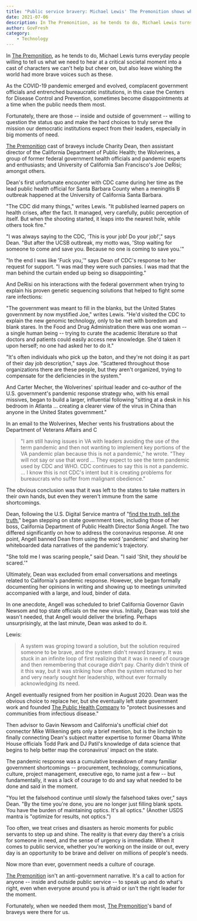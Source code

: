 ```yaml
---
title: "Public service bravery: Michael Lewis' The Premonition shows what it takes to fight a pandemic"
date: 2021-07-06
description: In The Premonition, as he tends to do, Michael Lewis turns everyday people willing to tell us what we need to hear at a critical societal moment into a cast of characters we can't help but cheer on, but also leave wishing the world had more brave voices such as these.
author: GovFresh
category:
    - Technology
---
```


<!-- paragraph -->
<p>In <a href="https://wwnorton.com/books/9780393881554">The Premonition</a>, as he tends to do, Michael Lewis turns everyday people willing to tell us what we need to hear at a critical societal moment into a cast of characters we can't help but cheer on, but also leave wishing the world had more brave voices such as these.</p>
<!-- /paragraph -->

<!-- paragraph -->
<p>As the COVID-19 pandemic emerged and evolved, complacent government officials and entrenched bureaucratic institutions, in this case the Centers for Disease Control and Prevention, sometimes become disappointments at a time when the public needs them most.</p>
<!-- /paragraph -->

<!-- paragraph -->
<p>Fortunately, there are those -- inside and outside of government -- willing to question the status quo and make the hard choices to truly serve the mission our democratic institutions expect from their leaders, especially in big moments of need.</p>
<!-- /paragraph -->

<!-- paragraph -->
<p><a href="https://wwnorton.com/books/9780393881554">The Premonition</a> cast of braveys include Charity Dean, then assistant director of the California Department of Public Health; the Wolverines, a group of former federal government health officials and pandemic experts and enthusiasts; and University of California San Francisco's Joe DeRisi; amongst others.</p>
<!-- /paragraph -->

<!-- paragraph -->
<p>Dean's first unfortunate encounter with CDC came during her time as the lead public health official for Santa Barbara County when a meningitis B outbreak happened at the University of California Santa Barbara.</p>
<!-- /paragraph -->

<!-- paragraph -->
<p>"The CDC did many things," writes Lewis. "It published learned papers on health crises, after the fact. It managed, very carefully, public perception of itself. But when the shooting started, it leaps into the nearest hole, while others took fire."</p>
<!-- /paragraph -->

<!-- paragraph -->
<p>"I was always saying to the CDC, 'This is your job! Do your job!'," says Dean. "But after the UCSB outbreak, my motto was, 'Stop waiting for someone to come and save you. Because no one is coming to save you.'"</p>
<!-- /paragraph -->

<!-- paragraph -->
<p>"In the end I was like 'Fuck you,'" says Dean of CDC's response to her request for support. "I was mad they were such pansies. I was mad that the man behind the curtain ended up being so disappointing."</p>
<!-- /paragraph -->

<!-- paragraph -->
<p>And DeRisi on his interactions with the federal government when trying to explain his proven genetic sequencing solutions that helped to fight some rare infections:</p>
<!-- /paragraph -->

<!-- paragraph -->
<p>"The government was meant to fill in the blanks, but the United States government by now mystified Joe," writes Lewis. "He'd visited the CDC to explain the new genomic technology, only to be met with boredom and blank stares. In the Food and Drug Administration there was one woman -- a single human being -- trying to curate the academic literature so that doctors and patients could easily access new knowledge. She'd taken it upon herself; no one had asked her to do it."</p>
<!-- /paragraph -->

<!-- paragraph -->
<p>"It's often individuals who pick up the baton, and they're not doing it as part of their day job description," says Joe. "Scattered throughout those organizations there are these people, but they aren't organized, trying to compensate for the deficiencies in the system."</p>
<!-- /paragraph -->

<!-- paragraph -->
<p>And Carter Mecher, the Wolverines' spiritual leader and co-author of the U.S. government's pandemic response strategy who, with his email missives, began to build a larger, influential following "sitting at a desk in his bedroom in Atlanta ... creating a clearer view of the virus in China than anyone in the United States government."</p>
<!-- /paragraph -->

<!-- paragraph -->
<p>In an email to the Wolverines, Mecher vents his frustrations about the Department of Veterans Affairs and C</p>
<!-- /paragraph -->

<!-- quote -->
<blockquote class="wp-block-quote"><p>"I am still having issues in VA with leaders avoiding the use of the term pandemic and then not wanting to implement key portions of the VA pandemic plan because this is not a pandemic," he wrote. "They will not say or use that word ... They expect to see the term pandemic used by CDC and WHO. CDC continues to say this is not a pandemic. ... I know this is not CDC's intent but it is creating problems for bureaucrats who suffer from malignant obedience."</p></blockquote>
<!-- /quote -->

<!-- paragraph -->
<p>The obvious conclusion was that it was left to the states to take matters in their own hands, but even they weren't immune from the same shortcomings.</p>
<!-- /paragraph -->

<!-- paragraph -->
<p>Dean, following the U.S. Digital Service mantra of "<a href="https://www.usds.gov/mission">find the truth, tell the truth</a>," began stepping on state government toes, including those of her boss, California Department of Public Health Director Sonia Angell. The two differed significantly on how to address the coronavirus response. At one point, Angell banned Dean from using the word 'pandemic' and sharing her whiteboarded data narratives of the pandemic's trajectory.</p>
<!-- /paragraph -->

<!-- paragraph -->
<p>"She told me I was scaring people," said Dean. "I said 'Shit, they <em>should</em> be scared.'"</p>
<!-- /paragraph -->

<!-- paragraph -->
<p>Ultimately, Dean was excluded from email conversations and meetings related to California's pandemic response. However, she began formally documenting her opinions in writing and showing up to meetings uninvited accompanied with a large, and loud, binder of data.</p>
<!-- /paragraph -->

<!-- paragraph -->
<p>In one anecdote, Angell was scheduled to brief California Governor Gavin Newsom and top state officials on the new virus. Initially, Dean was told she wasn't needed, that Angell would deliver the briefing. Perhaps unsurprisingly, at the last minute, Dean was asked to do it.</p>
<!-- /paragraph -->

<!-- paragraph -->
<p>Lewis:</p>
<!-- /paragraph -->

<!-- quote -->
<blockquote class="wp-block-quote"><p>A system was groping toward a solution, but the solution required someone to be brave, and the system didn't reward bravery. It was stuck in an infinite loop of first realizing that it was in need of courage and then remembering that courage didn't pay. Charity didn't think of it this way, but it was striking how often the system returned to her and very nearly sought her leadership, without ever formally acknowledging its need.</p></blockquote>
<!-- /quote -->

<!-- paragraph -->
<p>Angell eventually resigned from her position in August 2020. Dean was the obvious choice to replace her, but she eventually left state government work and founded <a href="https://www.thepublichealthco.com/">The Public Health Company</a> to "protect businesses and communities from infectious disease."</p>
<!-- /paragraph -->

<!-- paragraph -->
<p>Then advisor to Gavin Newsom and California's unofficial chief dot connector Mike Wilkening gets only a brief mention, but is the linchpin to finally connecting Dean's subject matter expertise to former Obama White House officials Todd Park and DJ Patil's knowledge of data science that begins to help better map the coronavirus' impact on the state.</p>
<!-- /paragraph -->

<!-- paragraph -->
<p>The pandemic response was a cumulative breakdown of many familiar government shortcomings -- procurement, technology, communications, culture, project management, executive ego, to name just a few -- but fundamentally, it was a lack of courage to do and say what needed to be done and said in the moment.</p>
<!-- /paragraph -->

<!-- paragraph -->
<p>"You let the falsehood continue until slowly the falsehood takes over," says Dean. "By the time you're done, you are no longer just filling blank spots. You have the burden of maintaining optics. It's all optics." (Another USDS mantra is "optimize for results, not optics.")</p>
<!-- /paragraph -->

<!-- paragraph -->
<p>Too often, we treat crises and disasters as heroic moments for public servants to step up and shine. The reality is that every day there's a crisis for someone in need, and the sense of urgency is immediate. When it comes to public service, whether you're working on the inside or out, every day is an opportunity to be brave and deliver on millions of people's needs.</p>
<!-- /paragraph -->

<!-- paragraph -->
<p>Now more than ever, government needs a culture of courage.</p>
<!-- /paragraph -->

<!-- paragraph -->
<p><a href="https://wwnorton.com/books/9780393881554">The Premonition</a> isn't an anti-government narrative. It's a call to action for anyone -- inside and outside public service -- to speak up and do what's right, even when everyone around you is afraid or isn't the right leader for the moment.</p>
<!-- /paragraph -->

<!-- paragraph -->
<p>Fortunately, when we needed them most, <a href="https://wwnorton.com/books/9780393881554">The Premonition</a>'s band of braveys were there for us.</p>
<!-- /paragraph -->
